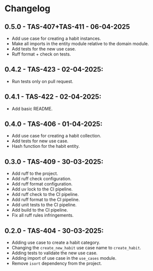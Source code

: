 # Changelog

## 0.5.0 - TAS-407+TAS-411 - 06-04-2025
  - Add use case for creating a habit instances.
  - Make all imports in the entity module relative to the domain module.
  - Add tests for the new use case.
  - Ruff format + check on tests.

## 0.4.2 - TAS-423 - 02-04-2025:
  - Run tests only on pull request.

## 0.4.1 - TAS-422 - 02-04-2025:
  - Add basic README.

## 0.4.0 - TAS-406 - 01-04-2025:
  - Add use case for creating a habit collection.
  - Add tests for new use case.
  - Hash function for the habit entity.

## 0.3.0 - TAS-409 - 30-03-2025:
  - Add ruff to the project.
  - Add ruff check configuration.
  - Add ruff format configuration.
  - Add uv lock to the CI pipeline.
  - Add ruff check to the CI pipeline.
  - Add ruff format to the CI pipeline.
  - Add unit tests to the CI pipeline.
  - Add build to the CI pipeline.
  - Fix all ruff rules infringements.

## 0.2.0 - TAS-404 - 30-03-2025:
  - Adding use case to create a habit category.
  - Changing the `create_new_habit` use case name to `create_habit`.
  - Adding tests to validate the new use case.
  - Adding import of use case in the `use_cases` module.
  - Remove `isort` dependency from the project.